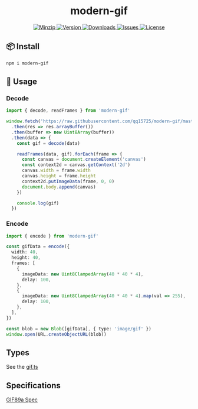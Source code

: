 <h1 align="center">modern-gif</h1>

<p align="center">
  <a href="https://unpkg.com/modern-gif">
    <img src="https://img.shields.io/bundlephobia/minzip/modern-gif" alt="Minzip">
  </a>
  <a href="https://www.npmjs.com/package/modern-gif">
    <img src="https://img.shields.io/npm/v/modern-gif.svg" alt="Version">
  </a>
  <a href="https://www.npmjs.com/package/modern-gif">
    <img src="https://img.shields.io/npm/dm/modern-gif" alt="Downloads">
  </a>
  <a href="https://github.com/qq15725/modern-gif/issues">
    <img src="https://img.shields.io/github/issues/qq15725/modern-gif" alt="Issues">
  </a>
  <a href="https://github.com/qq15725/modern-gif/blob/master/LICENSE">
    <img src="https://img.shields.io/npm/l/modern-gif.svg" alt="License">
  </a>
</p>

## 📦 Install

```sh
npm i modern-gif
```

## 🦄 Usage

### Decode

```ts
import { decode, readFrames } from 'modern-gif'

window.fetch('https://raw.githubusercontent.com/qq15725/modern-gif/master/test/assets/test.gif')
  .then(res => res.arrayBuffer())
  .then(buffer => new Uint8Array(buffer))
  .then(data => {
    const gif = decode(data)

    readFrames(data, gif).forEach(frame => {
      const canvas = document.createElement('canvas')
      const context2d = canvas.getContext('2d')
      canvas.width = frame.width
      canvas.height = frame.height
      context2d.putImageData(frame, 0, 0)
      document.body.append(canvas)
    })

    console.log(gif)
  })
```

### Encode

```ts
import { encode } from 'modern-gif'

const gifData = encode({
  width: 40,
  height: 40,
  frames: [
    {
      imageData: new Uint8ClampedArray(40 * 40 * 4),
      delay: 100,
    },
    {
      imageData: new Uint8ClampedArray(40 * 40 * 4).map(val => 255),
      delay: 100,
    },
  ],
})

const blob = new Blob([gifData], { type: 'image/gif' })
window.open(URL.createObjectURL(blob))
```

## Types

See the [gif.ts](src/gif.ts)

## Specifications

[GIF89a Spec](https://www.w3.org/Graphics/GIF/spec-gif89a.txt)
